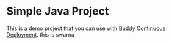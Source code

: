 # Simple Java Project
This is a demo project that you can use with [Buddy Continuous Deployment](https://buddy.works).
this is swarna

